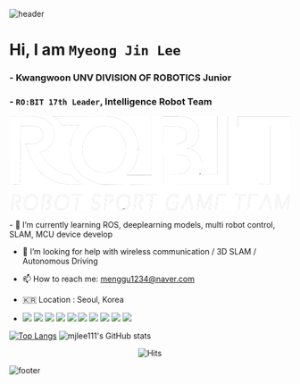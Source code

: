 ![header](https://capsule-render.vercel.app/api?type=Waving&text=mjlee111&fontColor=FFFFFF)

# Hi, I am `Myeong Jin Lee`

### - Kwangwoon UNV DIVISION OF ROBOTICS Junior

### - `RO:BIT 17th Leader`, Intelligence Robot Team
  <a href="https://github.com/Team-ROBIT"><img src="https://raw.githubusercontent.com/mjlee111/mjlee111/master/docs/robit.png" alt="robit"/> </a>


<div>
  - 🌱 I’m currently learning ROS, deeplearning models, multi robot control, SLAM, MCU device develop
  
  - 🤔 I’m looking for help with wireless communication / 3D SLAM / Autonomous Driving
  
  - 📫 How to reach me: menggu1234@naver.com

  - 🇰🇷 Location : Seoul, Korea

  - <img src="https://img.shields.io/badge/C-A8B9CC?style=flat&logo=c&logoColor=white"/> <img src="https://img.shields.io/badge/C++-00599C?style=flat&logo=cplusplus&logoColor=white"/> <img src="https://img.shields.io/badge/CMake-DB6A26?style=flat&logo=CMake&logoColor=white"/> <img src="https://img.shields.io/badge/python-3776AB?style=flat&logo=python&logoColor=white"/> <img src="https://img.shields.io/badge/JavaScript-EE4C2C?style=flat&logo=JavaScript&logoColor=white"/> <img src="https://img.shields.io/badge/HTML5-302683?style=flat&logo=HTML5&logoColor=white"/> <img src="https://img.shields.io/badge/Opencv-5C3EE8?style=flat&logo=opencv&logoColor=white"/> <img src="https://img.shields.io/badge/shell-241F31?style=flat&logo=GNOME Terminal&logoColor=white"/> <img src="https://img.shields.io/badge/Altium-A5915F?&style=flat&logo=Altium Designer&logoColor=white"/> <img src="https://img.shields.io/badge/MySQL-4479A1?&style=flat&logo=MySQL&logoColor=white"/>

</div>
   
[![Top Langs](https://github-readme-stats.vercel.app/api/top-langs/?username=mjlee111&layout=compact)](https://github.com/mjlee111/github-readme-stats)
![mjlee111's GitHub stats](https://github-readme-stats.vercel.app/api?username=mjlee111&show_icons=true&theme=dracula)
<div align="center">
  
![Hits](https://hits.seeyoufarm.com/api/count/incr/badge.svg?url=https%3A%2F%2Fgithub.com%2Fmjlee111%2Fhit-counter&count_bg=%23000000&title_bg=%23555555&icon=&icon_color=%23E7E7E7&title=hits&edge_flat=false)
</div>

![footer](https://capsule-render.vercel.app/api?type=waving&&color=gradient&height=90&section=footer&fontSize=90&fontColor=FFFFFF)
